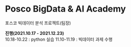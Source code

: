 # Posco BigData & AI Academy 
포스코 빅데이터 분석 프로젝트(팀장)

**진행(2021.10.17 - 2021.12.23)**  
10.18-10.22 : python 실습
11.10-11.19 : 빅데이터 과제 수행
